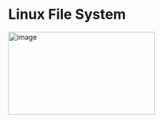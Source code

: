 # Linux File System
<img width="298" height="169" alt="image" src="https://github.com/user-attachments/assets/3b9ff3df-2fd4-4372-a046-e2b560b7d639" />
